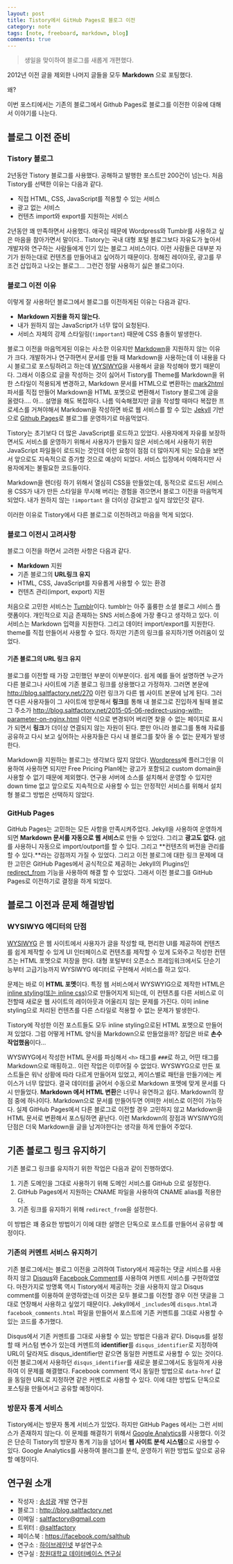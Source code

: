 ```yaml
---
layout: post
title: Tistory에서 GitHub Pages로 블로그 이전
category: note
tags: [note, freeboard, markdown, blog]
comments: true
---
```



> 생일을 맞이하여 블로그를 새롭게 개편했다.

2012년 이전 글을 제외한 나머지 글들을 모두 **Markdown** 으로 포팅했다.

왜?

이번 포스티에서는 기존의 블로그에서 Github Pages로 블로그를 이전한 이유에 대해서 이야기를 나눈다.

<!--more-->

## 블로그 이전 준비


### Tistory 블로그

2년동안 Tistory 블로그를 사용했다. 공해하고 발행한 포스트만 200건이 넘는다. 처음 Tistory를 선택한 이유는 다음과 같다.

* 직접 HTML, CSS, JavaScript를 적용할 수 있는 서비스
* 광고 없는 서비스
* 컨텐츠 import와 export를 지원하는 서비스

2년동안 꽤 만족하면서 사용했다. 애국심 때문에 Wordpress와 Tumblr를 사용하고 싶은 마음을 참아가면서 말이다.. Tistory는 국내 대형 포털 블로그보다 자유도가 높아서 개발자와 연구하는 사람들에게 인기 있는 블로그 서비스이다. 이런 사람들은 대부분 자기가 원하는대로 컨텐츠를 만들어내고 싶어하기 때문이다. 정해진 레이아웃, 광고를 무조건 삽입하고 나오는 블로그... 그런건 정말 사용하기 싫은 블로그이다.

### 블로그 이전 이유

이렇게 잘 사용하던 블로그에서 블로그를 이전하게된 이유는 다음과 같다.

* **Markdown 지원을 하지 않는다.**
* 내가 원하지 않는 JavaScript가 너무 많이 요청된다.
* 서비스 자체의 강제 스타일링(`!important`) 때문에 CSS 충돌이 발생한다.

블로그 이전을 마음먹게된 이유는 사소한 이유지만 [Markdown](http://daringfireball.net/projects/markdown/)을 지원하지 않는 이유가 크다. 개발하거나 연구하면서 문서를 만들 때 Markdown을 사용하는데 이 내용을 다시 블로그로 포스팅하려고 하는데 [WYSIWYG](http://en.wikipedia.org/wiki/WYSIWYG)을 사용해서 글을 작성해야 했기 때문이다. 그래서 이중으로 글을 작성하는 것이 싫어서 Tistory를 Theme를 Markdown을 위한 스타일이 적용되게 변경하고, Markdown 문서를 HTML으로 변환하는 [mark2html](https://github.com/saltfactory/mark2html)파서를 직접 만들어 Markdown을 HTML 포멧으로 변환해서 Tistory 블로그에 글을 올렸다.... 아... 설명을 해도 복잡하다. 나름 익숙해졌지만 글을 작성할 때마다 복잡한 프로세스를 거쳐야해서 Markdown을 작성하면 바로 웹 서비스를 할 수 있는 [Jekyll](http://jekyllrb.com/) 기반으로 [Github Pages](https://pages.github.com/)로 블로그를 운영하기로 마음먹었다.

Tistory는 초기보다 더 많은 JavaScript를 로드하고 있었다. 사용자에게 자유를 보장하면서도 서비스를 운영하기 위해서 사용자가 만들지 않은 서비스에서 사용하기 위한 JavaScript 파일들이 로드되는 것인데 이런 요청이 점점 더 많아지게 되는 모습을 보면서 앞으로도 지속적으로 증가할 것으로 예상이 되었다. 서비스 입장에서 이해하지만 사용자에게는 불필요한 코드들이다.

Markdown을 렌더링 하기 위해서 열심히 CSS을 만들었는데, 동적으로 로드된 서비스용 CSS가 내가 만든 스타일을 무시해 버리는 경험을 겪으면서 블로그 이전을 마음먹게 되었다. 내가 원하지 않는 `!important` 을 더이상 강요받고 싶지 않았던것 같다.

이러한 이유로 Tistory에서 다른 블로그로 이전하려고 마음을 먹게 되었다.

### 블로그 이전시 고려사항

블로그 이전을 하면서 고려한 사항은 다음과 같다.

* **Markdown** 지원
* 기존 블로그의 **URL링크 유지**
* HTML, CSS, JavaScript를 자유롭게 사용할 수 있는 환경
* 컨텐츠 관리(import, export) 지원

처음으로 고민한 서비스는 [Tumblr](https://www.tumblr.com/)이다. tumblr는 아주 훌륭한 소셜 블로그 서비스 플랫폼이다. 개인적으로 지금 존재하는 SNS 서비스중에 가장 좋다고 생각하고 있다. 이 서비스는 Markdown 입력을 지원한다. 그리고 데이터 import/export를 지원한다. theme를 직접 만들어서 사용할 수 있다. 하지만 기존의 링크를 유지하기엔 어려움이 있었다.

#### 기존 블로그의 URL 링크 유지

블로그를 이전할 때 가장 고민했던 부분이 이부분이다. 쉽게 예를 들어 설명하면 누군가 다른 블로그나 사이트에 기존 블로그 링크를 상용했다고 가정하자. 그러면 본문에 http://blog.saltfactory.net/270 이런 링크가 다른 웹 사이트 본문에 남게 된다. 그러면 다른 사용자들이 그 사이트에 방문해서 **링크**를 통해 내 블로그로 진입하게 될때 블로그 주소가 http://blog.saltfactory.net/2015-05-06-redirect-using-with-parameter-on-nginx.html 이런 식으로 변경되어 버리면 찾을 수 없는 페이지로 표시가 되면서 **링크**가 더이상 연결되지 않는 자원이 된다. 뿐만 아니라 블로그를 통해 자료를 공유하고 다시 보고 싶어하는 사용자들은 다시 내 블로그를 찾아 올 수 없는 문제가 발생한다.  

Markdown을 지원하는 블로그는 생각보다 많지 않았다. [Wordpress](https://wordpress.org/)에 플러그인을 이용하여 사용하면 되지만 Free Pricing Plan에는 광고가 포함되고 custom domain을 사용할 수 없기 때문에 제외했다. 연구용 서버에 소스를 설치해서 운영할 수 있지만 down time 없고 앞으로도 지속적으로 사용할 수 있는 안정적인 서비스를 위해서 설치형 블로그 방법은 선택하지 않았다.

### GitHub Pages

GitHub Pages는 고민하는 모든 사항을 만족시켜주었다. Jekyll을 사용하여 운영하게 되면 **Markdown 문서를 자동으로 웹 서비스**로 만들 수 있었다. 그리고 **광고도 없다.** [git](https://git-scm.com/)를 사용하니 자동으로 import/outport를 할 수 있다. 그리고 **컨텐츠의 버전을  관리를 할 수 있다.**라는 강점까지 가질 수 있었다. 그리고 이전 블로그에 대한 링크 문제에 대한 고민은 GitHub Pages에서 공식적으로 제공하는 Jekyll의 Plugins인 [redirect_from](https://github.com/jekyll/jekyll-redirect-from) 기능을 사용하여 해결 할 수 있었다. 그래서 이전 블로그를 GitHub Pages로 이전하기로 결정을 하게 되었다.

## 블로그 이전과 문제 해결방법

### WYSIWYG 에디터의 단점

[WYSIWYG](http://en.wikipedia.org/wiki/WYSIWYG) 은 웹 사이트에서 사용자가 글을 작성할 때,  편리한 UI를 제공하여 컨텐츠를 쉽게 제작할 수 있게 UI 인터페이스로 컨텐츠를 제작할 수 있게 도와주고 작성한 컨텐츠는 HTML 포멧으로 저장을 한다.  대형 포털부터 오픈소스 프레임워크에서도 단순기능부터 고급기능까지 WYSIWYG 에디터로 구현해서 서비스를 하고 있다.

문제는 바로 이 **HTML 포멧**이다. 특정 웹 서비스에서 WYSWYIG으로 제작한 HTML은 [inline styling(또는 inline css)](http://www.w3schools.com/html/html_css.asp)으로 만들어지게 되는데, 이 컨텐츠를 다른 서비스로 이전할때 새로운 웹 사이트의 레이아웃과 어울리지 않는 문제를 가진다. 이미 inline styling으로 처리된 컨텐츠를 다른 스타일로 적용할 수 없는 문제가 발생한다.

Tistory에 작성한 이전 포스트들도 모두 inline styling으로된 HTML 포멧으로 만들어져 있었다. 그럼 어떻게 HTML 양식을 Markdown으로 만들었을까? 정답은 바로 **손수 작업했음**이다...

WYSWYG에서 작성한 HTML 문서를 파싱해서 `<h>` 태그를 `###`로 하고, 어떤 태그를 Markdown으로 매핑하고.. 이런 작업은 이루어질 수 없었다. WYSWYG으로 만든 포스트들은 워낙 상황에 따라 다르게 만들어져 있었고, 케이스별로 패턴을 만들기에는 케이스가 너무 많았다. 결국 데이터를 긁어서 수동으로 Markdown 포멧에 맞게 문서를 다시 만들었다. **Markdown 에서 HTML 변환**은 너무나 유연하고 쉽다. Markdown의 장점 중에 하나이다. Markdown으로 문서를 만들어두면 어떠한 서비스로 이전이 가능하다. 실제 GitHub Pages에서 다른 블로그로 이전할 경우 고민하지 않고 Markdown을 HTML 문서로 변환해서 포스팅하면 끝난다. 이런 Markdown의 장점과 WYSIWYG의 단점은 더욱 Markdown을 글을 남겨야한다는 생각을 하게 만들어 주었다.

## 기존 블로그 링크 유지하기

기존 블로그 링크를 유지하기 위한 작업은 다음과 같이 진행하였다.

1. 기존 도메인을 그대로 사용하기 위해 도메인 서비스를  GitHub 으로 설정한다.
2. GitHub Pages에서 지원하는 CNAME 파일을 사용하여 CNAME alias를 적용한다.
3. 기존 링크를 유지하기 위해 `redirect_from`을 설정한다.

이 방법은 꽤 중요한 방법이기 이에 대한 설명은 단독으로 포스트를 만들어서 공유할 예정이다.

### 기존의 커멘트 서비스 유지하기

기존 블로그에서는 블로그 이전을 고려하여 Tistory에서 제공하는 댓글 서비스를 사용하지 않고  [Disqus](https://disqus.com/)와 [Facebook Comment]()를 사용하여 커멘트 서비스를 구현하였었다. 마찬가지로 방명록 역시 Tistory에서 제공하는 것을 사용하지 않고 Disqus comment를 이용하여 운영하였는데 이것은 모두 블로그를 이전할 경우 이전 댓글을 그대로 연장해서 사용하고 싶었기 때문이다. Jekyll에서 `_includes`에 `disqus.html`과 `facebook_comments.html` 파일을 만들어서 포스트에 기존 커멘트를 그대로 사용할 수있는 코드를 추가했다.

Disqus에서 기존 커멘트를 그대로 사용할 수 있는 방법은 다음과 같다. Disqus를 설정할 때 커스텀 변수가 있는데 커멘트의 **identifier**를 `disqus_identifier`로 지정하여 URL이 달라져도 disqus_identifier만 같으면 동일한 커멘트로 사용할 수 있는 것이다. 이전 블로그에서 사용하던 `disqus_identifier`를 새로운 블로그에서도 동일하게 사용하여 이 문제를 해결했다. Facebook comment 역시 동일한 방법으로 `data-href` 값을 동일한 URL로 지정하면 같은 커멘트로 사용할 수 있다. 이에 대한 방법도 단독으로 포스팅을 만들어서고 공유할 예정이다.

### 방문자 통계 서비스

Tistory에서는 방문자 통계 서비스가 있었다. 하지만 GitHub Pages 에서는 그런 서비스가 존재하지 않는다. 이 문제를 해결하기 위해서 [Google Analytics](http://www.google.com/analytics/ce/nrs/)를 사용했다. 이것은 단순히 Tistory의 방문자 통계 기능을 넘어서 **웹 사이트 분석 시스템**으로 사용할 수 있다. Google Analytics를 사용하여 블러그를 분석, 운영하기 위한 방법도 앞으로 공유할 예정이다.



## 연구원 소개

* 작성자 : [송성광](http://about.me/saltfactory) 개발 연구원
* 블로그 : http://blog.saltfactory.net
* 이메일 : [saltfactory@gmail.com](mailto:saltfactory@gmail.com)
* 트위터 : [@saltfactory](https://twitter.com/saltfactory)
* 페이스북 : https://facebook.com/salthub
* 연구소 : [하이브레인넷](http://www.hibrain.net) 부설연구소
* 연구실 : [창원대학교 데이터베이스 연구실](http://dblab.changwon.ac.kr)
